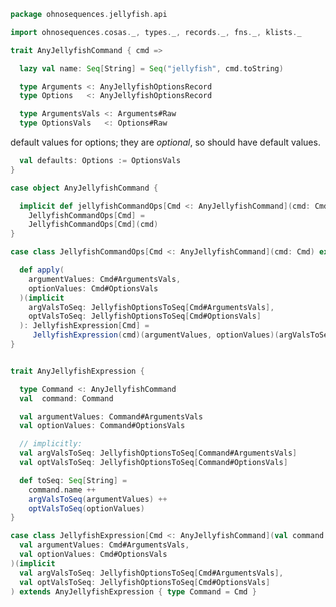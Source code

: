 
```scala
package ohnosequences.jellyfish.api

import ohnosequences.cosas._, types._, records._, fns._, klists._

trait AnyJellyfishCommand { cmd =>

  lazy val name: Seq[String] = Seq("jellyfish", cmd.toString)

  type Arguments <: AnyJellyfishOptionsRecord
  type Options   <: AnyJellyfishOptionsRecord

  type ArgumentsVals <: Arguments#Raw
  type OptionsVals   <: Options#Raw
```

default values for options; they are *optional*, so should have default values.

```scala
  val defaults: Options := OptionsVals
}

case object AnyJellyfishCommand {

  implicit def jellyfishCommandOps[Cmd <: AnyJellyfishCommand](cmd: Cmd):
    JellyfishCommandOps[Cmd] =
    JellyfishCommandOps[Cmd](cmd)
}

case class JellyfishCommandOps[Cmd <: AnyJellyfishCommand](cmd: Cmd) extends AnyVal {

  def apply(
    argumentValues: Cmd#ArgumentsVals,
    optionValues: Cmd#OptionsVals
  )(implicit
    argValsToSeq: JellyfishOptionsToSeq[Cmd#ArgumentsVals],
    optValsToSeq: JellyfishOptionsToSeq[Cmd#OptionsVals]
  ): JellyfishExpression[Cmd] =
     JellyfishExpression(cmd)(argumentValues, optionValues)(argValsToSeq, optValsToSeq)
}


trait AnyJellyfishExpression {

  type Command <: AnyJellyfishCommand
  val  command: Command

  val argumentValues: Command#ArgumentsVals
  val optionValues: Command#OptionsVals

  // implicitly:
  val argValsToSeq: JellyfishOptionsToSeq[Command#ArgumentsVals]
  val optValsToSeq: JellyfishOptionsToSeq[Command#OptionsVals]

  def toSeq: Seq[String] =
    command.name ++
    argValsToSeq(argumentValues) ++
    optValsToSeq(optionValues)
}

case class JellyfishExpression[Cmd <: AnyJellyfishCommand](val command: Cmd)(
  val argumentValues: Cmd#ArgumentsVals,
  val optionValues: Cmd#OptionsVals
)(implicit
  val argValsToSeq: JellyfishOptionsToSeq[Cmd#ArgumentsVals],
  val optValsToSeq: JellyfishOptionsToSeq[Cmd#OptionsVals]
) extends AnyJellyfishExpression { type Command = Cmd }

```




[test/scala/Jellyfish.scala]: ../../../test/scala/Jellyfish.scala.md
[main/scala/api/options.scala]: options.scala.md
[main/scala/api/package.scala]: package.scala.md
[main/scala/api/expressions.scala]: expressions.scala.md
[main/scala/api/commands/histo.scala]: commands/histo.scala.md
[main/scala/api/commands/queryAll.scala]: commands/queryAll.scala.md
[main/scala/api/commands/query.scala]: commands/query.scala.md
[main/scala/api/commands/dump.scala]: commands/dump.scala.md
[main/scala/api/commands/bc.scala]: commands/bc.scala.md
[main/scala/api/commands/count.scala]: commands/count.scala.md